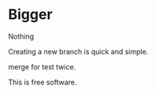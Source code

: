 # Bigger
Nothing

Creating a new branch is quick and simple.

merge for test twice.

This is free software.
